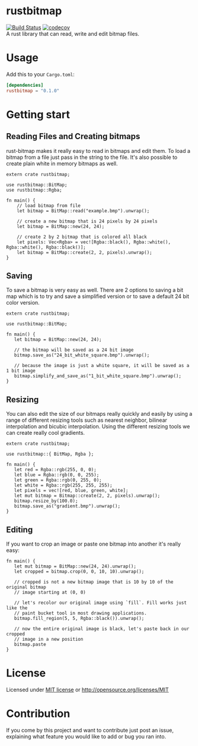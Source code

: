 # rustbitmap
[![Build Status](https://travis-ci.org/AlecDivito/rustbitmap.svg?branch=master)](https://travis-ci.org/AlecDivito/rustbitmap)
[![codecov](https://codecov.io/gh/AlecDivito/rustbitmap/branch/master/graph/badge.svg)](https://codecov.io/gh/AlecDivito/rustbitmap)
<br>
A rust library that can read, write and edit bitmap files.

# Usage
Add this to your `Cargo.toml`:

```toml
[dependencies]
rustbitmap = "0.1.0"
```
# Getting start

## Reading Files and Creating bitmaps
rust-bitmap makes it really easy to read in bitmaps and edit them. To load a
bitmap from a file just pass in the string to the file. It's also possible to
create plain white in memory bitmaps as well.

```
extern crate rustbitmap;

use rustbitmap::BitMap;
use rustbitmap::Rgba;

fn main() {
    // load bitmap from file
    let bitmap = BitMap::read("example.bmp").unwrap();

    // create a new bitmap that is 24 pixels by 24 pixels
    let bitmap = BitMap::new(24, 24);

    // create 2 by 2 bitmap that is colored all black
    let pixels: Vec<Rgba> = vec![Rgba::black(), Rgba::white(), Rgba::white(), Rgba::black()];
    let bitmap = BitMap::create(2, 2, pixels).unwrap();
}
```

## Saving

To save a bitmap is very easy as well. There are 2 options to saving a bit map
which is to try and save a simplified version or to save a default 24 bit color
version.

```
extern crate rustbitmap;

use rustbitmap::BitMap;

fn main() {
   let bitmap = BitMap::new(24, 24);

   // the bitmap will be saved as a 24 bit image
   bitmap.save_as("24_bit_white_square.bmp").unwrap();
   
   // because the image is just a white square, it will be saved as a 1 bit image
   bitmap.simplify_and_save_as("1_bit_white_square.bmp").unwrap();
}
```

## Resizing

You can also edit the size of our bitmaps really quickly and easily by using
a range of different resizing tools such as nearest neighbor, bilinear interpolation
and bicubic interpolation. Using the different resizing tools we can create really
cool gradients.

```
extern crate rustbitmap;

use rustbitmap::{ BitMap, Rgba };

fn main() {
   let red = Rgba::rgb(255, 0, 0);
   let blue = Rgba::rgb(0, 0, 255);
   let green = Rgba::rgb(0, 255, 0);
   let white = Rgba::rgb(255, 255, 255);
   let pixels = vec![red, blue, green, white];
   let mut bitmap = Bitmap::create(2, 2, pixels).unwrap();
   bitmap.resize_by(100.0);
   bitmap.save_as("gradient.bmp").unwrap();
}
```

## Editing

If you want to crop an image or paste one bitmap into another it's really easy:

```
fn main() {
   let mut bitmap = BitMap::new(24, 24).unwrap();
   let cropped = bitmap.crop(0, 0, 10, 10).unwrap();

   // cropped is not a new bitmap image that is 10 by 10 of the original bitmap
   // image starting at (0, 0)

   // let's recolor our original image using `fill`. Fill works just like the
   // paint bucket tool in most drawing applications.
   bitmap.fill_region(5, 5, Rgba::black()).unwrap();

   // now the entire original image is black, let's paste back in our cropped
   // image in a new position
   bitmap.paste
}
```

# License
Licensed under [MIT license](LICENSE) or http://opensource.org/licenses/MIT

# Contribution
If you come by this project and want to contribute just post an issue, explaining
what feature you would like to add or bug you ran into.
